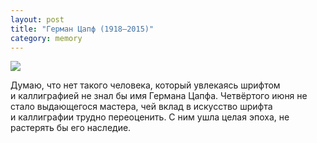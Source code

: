 ```yaml
---
layout: post
title: "Герман Цапф (1918–2015)"
category: memory
---
```

![](https://ic.pics.livejournal.com/quillcraft/13449910/365947/365947_900.png)

Думаю, что нет такого человека, который увлекаясь шрифтом и&#160;каллиграфией не знал бы имя Германа Цапфа. Четвёртого июня не стало выдающегося мастера, чей вклад в&#160;искусство шрифта и&#160;каллиграфии трудно переоценить. С&#160;ним ушла целая эпоха, не растерять бы его наследие.
